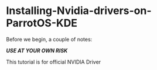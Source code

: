 # Installing-Nvidia-drivers-on-ParrotOS-KDE

Before we begin, a couple of notes:

***USE AT YOUR OWN RISK***

This tutorial is for official NVIDIA Driver
